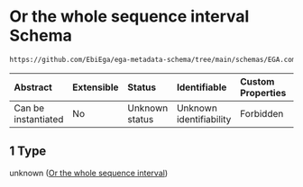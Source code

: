 # Or the whole sequence interval Schema

```txt
https://github.com/EbiEga/ega-metadata-schema/tree/main/schemas/EGA.common-definitions.json#/definitions/sequence_coordinates/anyOf/1
```



| Abstract            | Extensible | Status         | Identifiable            | Custom Properties | Additional Properties | Access Restrictions | Defined In                                                                                |
| :------------------ | :--------- | :------------- | :---------------------- | :---------------- | :-------------------- | :------------------ | :---------------------------------------------------------------------------------------- |
| Can be instantiated | No         | Unknown status | Unknown identifiability | Forbidden         | Allowed               | none                | [EGA.common-definitions.json*](../out/EGA.common-definitions.json "open original schema") |

## 1 Type

unknown ([Or the whole sequence interval](ega-12-definitions-sequence-coordinates-anyof-or-the-whole-sequence-interval.md))
